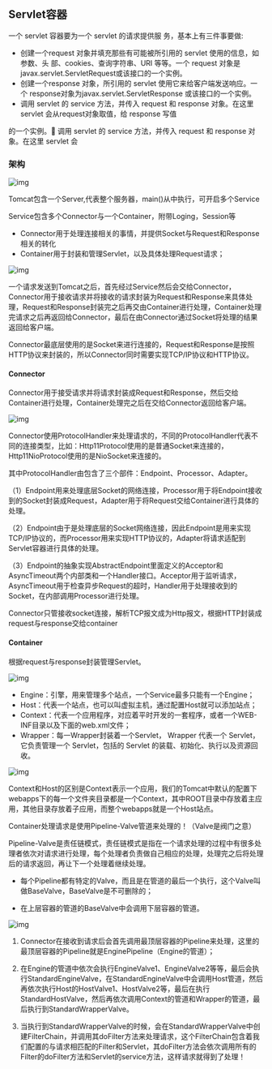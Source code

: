 ## Servlet容器

一个 servlet 容器要为一个 servlet 的请求提供服 务，基本上有三件事要做:  

* 创建一个request 对象并填充那些有可能被所引用的 servlet 使用的信息，如参数、头 部、cookies、查询字符串、URI 等等。一个 request 对象是 javax.servlet.ServletRequest或该接口的一个实例。 
* 创建一个response 对象，所引用的 servlet 使用它来给客户端发送响应。一个 response对象为javax.servlet.ServletResponse 或该接口的一个实例。
* 调用 servlet 的 service 方法，并传入 request 和 response 对象。在这里 servlet 会从request对象取值，给 response 写值

的一个实例。 调用 servlet 的 service 方法，并传入 request 和 response 对象。在这里 servlet 会 



### 架构

 ![img](https://pic2.zhimg.com/v2-1b87e3d9b3b86490febe3a6f91c852b1_b.jpg) 

Tomcat包含一个Server,代表整个服务器，main()从中执行，可开启多个Service

Service包含多个Connector与一个Container，附带Loging，Session等

* Connector用于处理连接相关的事情，并提供Socket与Request和Response相关的转化
* Container用于封装和管理Servlet，以及具体处理Request请求； 

 ![img](https://pic4.zhimg.com/v2-a87983f46acc0b8219827fbd3963b50f_b.jpg) 

一个请求发送到Tomcat之后，首先经过Service然后会交给Connector，Connector用于接收请求并将接收的请求封装为Request和Response来具体处理，Request和Response封装完之后再交由Container进行处理，Container处理完请求之后再返回给Connector，最后在由Connector通过Socket将处理的结果返回给客户端。

Connector最底层使用的是Socket来进行连接的，Request和Response是按照HTTP协议来封装的，所以Connector同时需要实现TCP/IP协议和HTTP协议。

#### Connector

 Connector用于接受请求并将请求封装成Request和Response，然后交给Container进行处理，Container处理完之后在交给Connector返回给客户端。 

 ![img](https://pic2.zhimg.com/v2-2dcdac0a54b22ae6ffb73b421ebe2dd5_b.jpg) 

Connector使用ProtocolHandler来处理请求的，不同的ProtocolHandler代表不同的连接类型，比如：Http11Protocol使用的是普通Socket来连接的，Http11NioProtocol使用的是NioSocket来连接的。

其中ProtocolHandler由包含了三个部件：Endpoint、Processor、Adapter。

（1）Endpoint用来处理底层Socket的网络连接，Processor用于将Endpoint接收到的Socket封装成Request，Adapter用于将Request交给Container进行具体的处理。

（2）Endpoint由于是处理底层的Socket网络连接，因此Endpoint是用来实现TCP/IP协议的，而Processor用来实现HTTP协议的，Adapter将请求适配到Servlet容器进行具体的处理。

（3）Endpoint的抽象实现AbstractEndpoint里面定义的Acceptor和AsyncTimeout两个内部类和一个Handler接口。Acceptor用于监听请求，AsyncTimeout用于检查异步Request的超时，Handler用于处理接收到的Socket，在内部调用Processor进行处理。

Connector只管接收socket连接，解析TCP报文成为Http报文，根据HTTP封装成request与response交给container

#### Container

根据request与response封装管理Servlet。

 ![img](https://pic1.zhimg.com/v2-e7f2c6bacaae08078f749881fb32d208_b.jpg)  

* Engine：引擎，用来管理多个站点，一个Service最多只能有一个Engine； 
* Host：代表一个站点，也可以叫虚拟主机，通过配置Host就可以添加站点； 
* Context：代表一个应用程序，对应着平时开发的一套程序，或者一个WEB-INF目录以及下面的web.xml文件； 
* Wrapper：每一Wrapper封装着一个Servlet， Wrapper 代表一个 Servlet，它负责管理一个 Servlet，包括的 Servlet 的装载、初始化、执行以及资源回收。 

 ![img](https://pic2.zhimg.com/v2-4b9df0f9eefdb94c8d54d61b2f7d6f21_b.jpg) 

 Context和Host的区别是Context表示一个应用，我们的Tomcat中默认的配置下webapps下的每一个文件夹目录都是一个Context，其中ROOT目录中存放着主应用，其他目录存放着子应用，而整个webapps就是一个Host站点。 

Container处理请求是使用Pipeline-Valve管道来处理的！（Valve是阀门之意）

Pipeline-Valve是责任链模式，责任链模式是指在一个请求处理的过程中有很多处理者依次对请求进行处理，每个处理者负责做自己相应的处理，处理完之后将处理后的请求返回，再让下一个处理着继续处理。

* 每个Pipeline都有特定的Valve，而且是在管道的最后一个执行，这个Valve叫做BaseValve，BaseValve是不可删除的；

* 在上层容器的管道的BaseValve中会调用下层容器的管道。

 ![img](https://pic3.zhimg.com/v2-5712e158ebb713058e63593876a2efc6_b.jpg) 

1. Connector在接收到请求后会首先调用最顶层容器的Pipeline来处理，这里的最顶层容器的Pipeline就是EnginePipeline（Engine的管道）；

2. 在Engine的管道中依次会执行EngineValve1、EngineValve2等等，最后会执行StandardEngineValve，在StandardEngineValve中会调用Host管道，然后再依次执行Host的HostValve1、HostValve2等，最后在执行StandardHostValve，然后再依次调用Context的管道和Wrapper的管道，最后执行到StandardWrapperValve。

3. 当执行到StandardWrapperValve的时候，会在StandardWrapperValve中创建FilterChain，并调用其doFilter方法来处理请求，这个FilterChain包含着我们配置的与请求相匹配的Filter和Servlet，其doFilter方法会依次调用所有的Filter的doFilter方法和Servlet的service方法，这样请求就得到了处理！